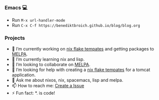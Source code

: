 ### Emacs 💻
 - Run `M-x url-handler-mode`
 - Run `C-x C-f https://benediktbroich.github.io/blog/blog.org`

### Projects
- 🔭 I’m currently working on [nix flake tempates](https://github.com/BenediktBroich/templates) and getting packages to [MELPA](https://github.com/melpa/melpa/issues/7892).
- 🌱 I’m currently learning nix and lisp.
- 👯 I’m looking to collaborate on [MELPA](https://github.com/melpa/melpa/issues/7892).
- 🤔 I’m looking for help with creating a [nix flake tempates](https://github.com/BenediktBroich/templates) for a tomcat application.
- 💬 Ask me about nixos, nix, spacemacs, lisp and melpa.
- 📫 How to reach me: [Create a Issue](https://github.com/BenediktBroich/BenediktBroich/issues/new)
- ⚡ Fun fact: *. is code!
